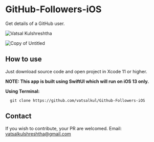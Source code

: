 # GitHub-Followers-iOS
Get details of a GitHub user.

![Vatsal Kulshreshtha](https://user-images.githubusercontent.com/30840527/74565138-8dbec580-4f96-11ea-9cf5-a3b32b6b0123.jpg)


![Copy of Untitled](https://user-images.githubusercontent.com/30840527/74565142-90211f80-4f96-11ea-9482-3856a5d9fb34.jpg)


## How to use
Just download source code and open project in Xcode 11 or higher.

__NOTE: This app is built using SwiftUI which will run on iOS 13 only.__

**Using Terminal:**
```
  git clone https://github.com/vatsalkul/Github-Followers-iOS
  ```
 ## Contact
 If you wish to contribute, your PR are welcomed. Email: vatsalkulshreshtha@gmail.com
 
